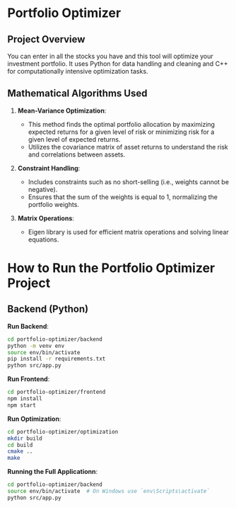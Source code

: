 # Portfolio Optimizer

## Project Overview

You can enter in all the stocks you have and this tool will optimize your investment portfolio. It uses Python for data handling and cleaning and C++ for computationally intensive optimization tasks.

## Mathematical Algorithms Used

1. **Mean-Variance Optimization**:
   - This method finds the optimal portfolio allocation by maximizing expected returns for a given level of risk or minimizing risk for a given level of expected returns.
   - Utilizes the covariance matrix of asset returns to understand the risk and correlations between assets.

2. **Constraint Handling**:
   - Includes constraints such as no short-selling (i.e., weights cannot be negative).
   - Ensures that the sum of the weights is equal to 1, normalizing the portfolio weights.

3. **Matrix Operations**:
   - Eigen library is used for efficient matrix operations and solving linear equations.

# How to Run the Portfolio Optimizer Project

## Backend (Python)

**Run Backend**:
   ```bash
   cd portfolio-optimizer/backend
   python -m venv env
   source env/bin/activate
   pip install -r requirements.txt
   python src/app.py
   ```
**Run Frontend**:
  ```bash
cd portfolio-optimizer/frontend
npm install
npm start
   ```

**Run Optimization**:
  ```bash
cd portfolio-optimizer/optimization
mkdir build
cd build
cmake ..
make
  ```


**Running the Full Applicationn**:
  ```bash
cd portfolio-optimizer/backend
source env/bin/activate  # On Windows use `env\Scripts\activate`
python src/app.py
  ```
